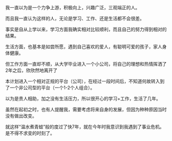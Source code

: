 我一直以为是一个力争上游，积极向上，兴趣广泛，三观端正的人。

而且我一直认为这样的人，无论是学习、工作、还是生活都不会很差。

事实是自从上学以来，学习方面我确实相对比较顺利，而且自己的努力得到相对的结果。

生活方面，也基本是如尝所愿，遇到自己喜欢的爱人，有聪明可爱的孩子，家人身体健康。

但工作方面一直却不顺，从大学毕业进入一个小公司，将自己的理想和热情挥洒了2年之后，欣欣然地离开了

本计划进入一个相对正规的平台（公司），在经过一段时间后，不知道何故转入到了一个非公司型的平台（一个1-2个人组合）。

以为是贵人相助，加之没有生活压力，所以很开心的学习+工作，生活了几年。

虽然在起初之时，也有人提醒我，需要考虑将来自身的发展，但因为种种原因当时没有做出改变。

就这样“温水煮青蛙”般的度过了快7年，就在今年时我意识到我遇到了事业危机。是不得不求变的时刻了。
